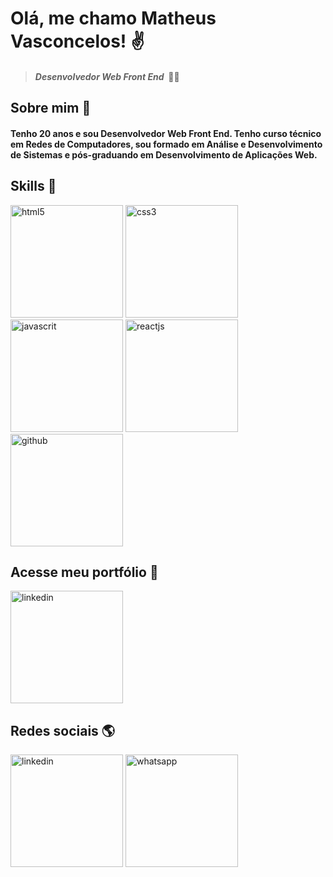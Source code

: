 # Olá, me chamo Matheus Vasconcelos! :v:
> #### *Desenvolvedor Web Front End* &nbsp;:man_technologist:

## Sobre mim :speech_balloon:

#### Tenho 20 anos e sou Desenvolvedor Web Front End. Tenho curso técnico em Redes de Computadores, sou formado em Análise e Desenvolvimento de Sistemas e pós-graduando em Desenvolvimento de Aplicações Web.

## Skills :rocket:

<img src="https://user-images.githubusercontent.com/78770183/163318625-fce9edf7-f84d-4438-aa13-b143b5afcebc.png" alt="html5" width="180" /> <img src="https://user-images.githubusercontent.com/78770183/163318313-df06203c-79ba-481b-bbd7-0beac8d5681d.png" alt="css3" width="180" /> <img src="https://user-images.githubusercontent.com/78770183/163317356-e08407b2-a330-41de-ad80-48a116202f04.png" alt="javascrit" width="180" /> <img src="https://user-images.githubusercontent.com/78770183/163322895-76d779b2-88af-40d2-af67-2d5b9356cf43.png" alt="reactjs" width="180" /> <img src="https://user-images.githubusercontent.com/78770183/163318318-9e955aeb-7e6b-4318-ab47-e2e3a7adbfe0.png" alt="github" width="180" />

## Acesse meu portfólio 📁

[<img src="https://user-images.githubusercontent.com/78770183/163322605-6898d38c-4a0c-4810-b904-a338a5d50a52.png" alt="linkedin" width="180" />](https://portfolio-matheus-vasconcelos.vercel.app/)

## Redes sociais :earth_americas:

[<img src="https://user-images.githubusercontent.com/78770183/163321104-f6eca8c6-9dc8-47fa-b0b2-9d7ec0c2d19b.png" alt="linkedin" width="180" />](https://www.linkedin.com/in/m-vasconcelos/) [<img src="https://user-images.githubusercontent.com/78770183/163321107-f37a7b25-2c99-4715-bf44-eea6b7994b95.png" alt="whatsapp" width="180" />](https://wa.me/5585986275809)
